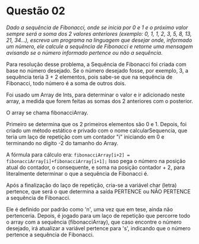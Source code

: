 # Questão 02

*Dado a sequência de Fibonacci, onde se inicia por 0 e 1 e o próximo valor sempre será a soma dos 2 valores anteriores (exemplo: 0, 1, 1, 2, 3, 5, 8, 13, 21, 34...), escreva um programa na linguagem que desejar onde, informado um número, ele calcule a sequência de Fibonacci e retorne uma mensagem avisando se o número informado pertence ou não a sequência.*

Para resolução desse problema, a Sequência de Fibonacci foi criada com base no número desejado. 
Se o número desejado fosse, por exemplo, 3, a sequência teria 3 + 2 elementos, pois sabe-se que na sequência de Fibonacci, todo número é a soma de outros dois.

Foi usado um Array de Ints, para determinar o valor e ir adicionado neste array, a medida que forem feitas as somas dos 2 anteriores com o posterior.

O array se chama fibonacciArray.

Primeiro se determina que os 2 primeiros elementos são 0 e 1.
Depois, foi criado um método estático e privado com o nome calcularSequencia, que teria um laço de repetição com um contador "i" iniciando em 0 e terminando no digito -2 do tamanho do Array.

A fórmula para cálculo era:
`fibonacciArray[i+2] = fibonacciArray[i]+fibonacciArray[i+1];`
Isso pega o número na posição atual do contador, o consequente, e soma na posição contador + 2, para literalmente determinar o que a sequência de Fibonacci é.

Após a finalização do laço de repetição, cria-se a variável char (letra) pertence, que será o que determina a saída PERTENCE ou NÃO PERTENCE a sequência de Fibonacci.

Ele é definido por padrão como 'n', uma vez que em tese, ainda não pertenceria.
Depois, é jogado para um laço de repetição que percorre todo o array com a sequência (fibonacciArray), que caso encontre o número desejado, irá atualizar a variável pertence para 's', indicando que o número pertence a sequência de Fibonacci.

